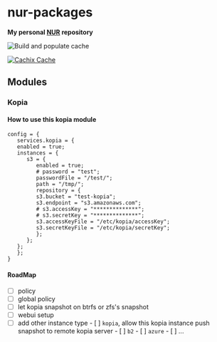 # nur-packages

**My personal [NUR](https://github.com/nix-community/NUR) repository**

<!-- Remove this if you don't use github actions -->
![Build and populate cache](https://github.com/efficacy38/nur-packages/workflows/Build%20and%20populate%20cache/badge.svg)

[![Cachix Cache](https://img.shields.io/badge/cachix-efficacy38-blue.svg)](https://efficacy38.cachix.org)

## Modules

### Kopia

#### How to use this kopia module

```
config = {
   services.kopia = {
   enabled = true;
   instances = {
      s3 = {
         enabled = true;
         # password = "test";
         passwordFile = "/test/";
         path = "/tmp/";
         repository = {
         s3.bucket = "test-kopia";
         s3.endpoint = "s3.amazonaws.com";
         # s3.accessKey = "**************";
         # s3.secretKey = "**************";
         s3.accessKeyFile = "/etc/kopia/accessKey";
         s3.secretKeyFile = "/etc/kopia/secretKey";
         };
      };
   };
   };
}
```

#### RoadMap
- [ ] policy
- [ ] global policy
- [ ] let kopia snapshot on btrfs or zfs's snapshot
- [ ] webui setup
- [ ] add other instance type 
      - [ ] `kopia`, allow this kopia instance push snapshot to remote kopia server
      - [ ] `b2`
      - [ ] `azure`
      - [ ] ...

